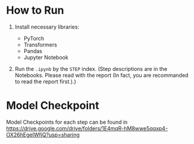 # How to Run

1. Install necessary libraries:
    - PyTorch
    - Transformers
    - Pandas
    - Jupyter Notebook

2. Run the `.ipynb` by the `STEP` index. (Step descriptions are in the Notebooks. Please read with the report (In fact, you are recommanded to read the report first.).)

# Model Checkpoint

Model Checkpoints for each step can be found in https://drive.google.com/drive/folders/1E4mqR-hM8wwe5qqxp4-OX26hEgeIWfjQ?usp=sharing